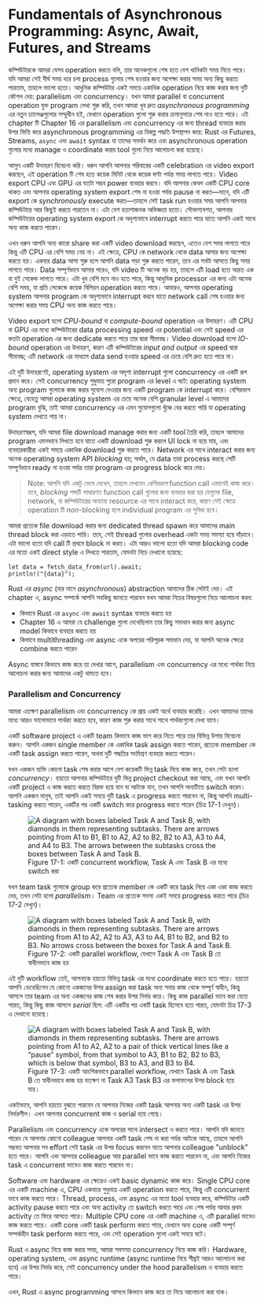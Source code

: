 # Fundamentals of Asynchronous Programming: Async, Await, Futures, and Streams

কম্পিউটারকে আমরা যেসব operation করতে বলি, তার অনেকগুলো শেষ হতে বেশ খানিকটা সময় নিতে পারে। যদি আমরা সেই দীর্ঘ সময় ধরে চলা process গুলোর শেষ হওয়ার জন্য অপেক্ষা করার সময় অন্য কিছু করতে পারতাম, তাহলে ভালো হতো। আধুনিক কম্পিউটার একই সময়ে একাধিক operation নিয়ে কাজ করার জন্য দুটি কৌশল দেয়: parallelism এবং concurrency। যখন আমরা parallel বা concurrent operation যুক্ত program লেখা শুরু করি, তখন আমরা খুব দ্রুত _asynchronous programming_ এর নতুন চ্যালেঞ্জগুলোর সম্মুখীন হই, যেখানে operation গুলো শুরু করার ক্রমানুসারে শেষ নাও হতে পারে। এই chapter টি Chapter 16 এর parallelism এবং concurrency এর জন্য thread ব্যবহার করার উপর ভিত্তি করে asynchronous programming এর বিকল্প পদ্ধতি উপস্থাপন করে: Rust এর Futures, Streams, `async` এবং `await` syntax যা তাদের সমর্থন করে এবং asynchronous operation গুলোর মধ্যে manage ও coordinate করার tool গুলো নিয়ে আলোচনা করা হয়েছে।

আসুন একটি উদাহরণ বিবেচনা করি। ধরুন আপনি আপনার পরিবারের একটি celebration এর video export করছেন, এই operation টি শেষ হতে কয়েক মিনিট থেকে কয়েক ঘণ্টা পর্যন্ত সময় লাগতে পারে। Video export CPU এবং GPU এর যতটা সম্ভব power ব্যবহার করবে। যদি আপনার কেবল একটি CPU core থাকত এবং আপনার operating system export শেষ না হওয়া পর্যন্ত pause না করত—মানে, যদি এটি export কে _synchronously_ execute করত—তাহলে সেই task run হওয়ার সময় আপনি আপনার কম্পিউটারে আর কিছুই করতে পারতেন না। এটা বেশ হতাশাজনক অভিজ্ঞতা হতো। সৌভাগ্যবশত, আপনার কম্পিউটারের operating system export কে অদৃশ্যভাবে interrupt করতে পারে যাতে আপনি একই সাথে অন্য কাজ করতে পারেন।

এখন ধরুন আপনি অন্য কারো share করা একটি video download করছেন, এতেও বেশ সময় লাগতে পারে কিন্তু এটি CPU এর বেশি সময় নেয় না। এই ক্ষেত্রে, CPU কে network থেকে data আসার জন্য অপেক্ষা করতে হয়। একবার data আসা শুরু হলে আপনি data পড়া শুরু করতে পারেন, তবে এর সবটা আসতে কিছু সময় লাগতে পারে। Data সম্পূর্ণভাবে আসার পরেও, যদি video টি অনেক বড় হয়, তাহলে এটি load হতে অন্তত এক বা দুই সেকেন্ড লাগতে পারে। এটা খুব বেশি মনে নাও হতে পারে, কিন্তু আধুনিক processor এর জন্য এটা অনেক বেশি সময়, যা প্রতি সেকেন্ডে কয়েক বিলিয়ন operation করতে পারে। আবারও, আপনার operating system আপনার program কে অদৃশ্যভাবে interrupt করবে যাতে network call শেষ হওয়ার জন্য অপেক্ষা করার সময় CPU অন্য কাজ করতে পারে।

Video export হলো _CPU-bound_ বা _compute-bound_ operation এর উদাহরণ। এটি CPU বা GPU এর মধ্যে কম্পিউটারের data processing speed এর potential এবং সেই speed এর কতটা operation এর জন্য dedicate করতে পারে তার দ্বারা সীমাবদ্ধ। Video download হলো _IO-bound_ operation এর উদাহরণ, কারণ এটি কম্পিউটারের _input and output_ এর speed দ্বারা সীমাবদ্ধ; এটি network এর মাধ্যমে data send হওয়ার speed এর চেয়ে বেশি দ্রুত হতে পারে না।

এই দুটি উদাহরণেই, operating system এর অদৃশ্য interrupt গুলো concurrency এর একটি রূপ প্রদান করে। সেই concurrency শুধুমাত্র পুরো program এর level এ ঘটে: operating system অন্য program গুলোকে কাজ করার সুযোগ দেওয়ার জন্য একটি program কে interrupt করে। বেশিরভাগ ক্ষেত্রে, যেহেতু আমরা operating system এর চেয়ে অনেক বেশি granular level এ আমাদের program বুঝি, তাই আমরা concurrency এর এমন সুযোগগুলো খুঁজে বের করতে পারি যা operating system দেখতে পায় না।

উদাহরণস্বরূপ, যদি আমরা file download manage করার জন্য একটি tool তৈরি করি, তাহলে আমাদের program এমনভাবে লিখতে হবে যাতে একটি download শুরু করলে UI lock না হয়ে যায়, এবং ব্যবহারকারীরা একই সময়ে একাধিক download শুরু করতে পারে। Network এর সাথে interact করার জন্য অনেক operating system API _blocking_ হয়; অর্থাৎ, যে data তারা process করছে সেটি সম্পূর্ণভাবে ready না হওয়া পর্যন্ত তারা program এর progress block করে দেয়।

> Note: আপনি যদি একটু ভেবে দেখেন, তাহলে দেখবেন _বেশিরভাগ_ function call এভাবেই কাজ করে। তবে, _blocking_ শব্দটি সাধারণত function call গুলোর জন্য ব্যবহার করা হয় যেগুলো file, network, বা কম্পিউটারের অন্যান্য resource এর সাথে interact করে, কারণ সেই ক্ষেত্রে operation টি _non_-blocking হলে individual program এর সুবিধা হবে।

আমরা প্রত্যেক file download করার জন্য dedicated thread spawn করে আমাদের main thread block করা এড়াতে পারি। তবে, সেই thread গুলোর overhead একটা সময় সমস্যা হয়ে দাঁড়াবে। এটা ভালো হতো যদি call টি প্রথমে block না করত। এটা আরও ভালো হতো যদি আমরা blocking code এর মতো একই direct style এ লিখতে পারতাম, যেমনটা নিচে দেখানো হয়েছে:

```rust,ignore,does_not_compile
let data = fetch_data_from(url).await;
println!("{data}");
```

Rust এর _async_ (যার মানে _asynchronous_) abstraction আমাদের ঠিক সেটাই দেয়। এই chapter এ, async সম্পর্কে আপনি সবকিছু জানতে পারবেন যখন আমরা নিচের বিষয়গুলো নিয়ে আলোচনা করব:

- কিভাবে Rust এর `async` এবং `await` syntax ব্যবহার করতে হয়
- Chapter 16 এ আমরা যে challenge গুলো দেখেছিলাম তার কিছু সমাধান করার জন্য async model কিভাবে ব্যবহার করতে হয়
- কিভাবে multithreading এবং async একে অপরের পরিপূরক সমাধান দেয়, যা আপনি অনেক ক্ষেত্রে combine করতে পারেন

Async বাস্তবে কিভাবে কাজ করে তা দেখার আগে, parallelism এবং concurrency এর মধ্যে পার্থক্য নিয়ে আলোচনা করার জন্য আমাদের একটু থামতে হবে।

### Parallelism and Concurrency

আমরা এতক্ষণ parallelism এবং concurrency কে প্রায় একই অর্থে ব্যবহার করেছি। এখন আমাদের তাদের মধ্যে আরও ভালোভাবে পার্থক্য করতে হবে, কারণ কাজ শুরু করার সাথে সাথে পার্থক্যগুলো দেখা যাবে।

একটি software project এ একটি team কিভাবে কাজ ভাগ করে নিতে পারে তার বিভিন্ন উপায় বিবেচনা করুন। আপনি একজন single member কে একাধিক task assign করতে পারেন, প্রত্যেক member কে একটি task assign করতে পারেন, অথবা দুটি পদ্ধতির সংমিশ্রণ ব্যবহার করতে পারেন।

যখন একজন ব্যক্তি কোনো task শেষ করার আগে বেশ কয়েকটি ভিন্ন task নিয়ে কাজ করে, তখন সেটা হলো _concurrency_। হয়তো আপনার কম্পিউটারে দুটি ভিন্ন project checkout করা আছে, এবং যখন আপনি একটি project এ কাজ করতে করতে বিরক্ত হয়ে যান বা আটকে যান, তখন আপনি অন্যটিতে switch করেন। আপনি একজন মানুষ, তাই আপনি একই সময়ে দুটি task এ progress করতে পারবেন না, কিন্তু আপনি multi-tasking করতে পারেন, একটির পর একটি switch করে progress করতে পারেন (চিত্র 17-1 দেখুন)।

<figure>

<img src="img/trpl17-01.svg" class="center" alt="A diagram with boxes labeled Task A and Task B, with diamonds in them representing subtasks. There are arrows pointing from A1 to B1, B1 to A2, A2 to B2, B2 to A3, A3 to A4, and A4 to B3. The arrows between the subtasks cross the boxes between Task A and Task B." />

<figcaption>Figure 17-1: একটি concurrent workflow, Task A এবং Task B এর মধ্যে switch করা</figcaption>

</figure>

যখন team task গুলোকে group করে প্রত্যেক member কে একটি করে task নিয়ে একা একা কাজ করতে দেয়, তখন সেটা হলো _parallelism_। Team এর প্রত্যেক সদস্য একই সময়ে progress করতে পারে (চিত্র 17-2 দেখুন)।

<figure>

<img src="img/trpl17-02.svg" class="center" alt="A diagram with boxes labeled Task A and Task B, with diamonds in them representing subtasks. There are arrows pointing from A1 to A2, A2 to A3, A3 to A4, B1 to B2, and B2 to B3. No arrows cross between the boxes for Task A and Task B." />

<figcaption>Figure 17-2: একটি parallel workflow, যেখানে Task A এবং Task B তে স্বাধীনভাবে কাজ হয়</figcaption>

</figure>

এই দুটি workflow তেই, আপনাকে হয়তো বিভিন্ন task এর মধ্যে coordinate করতে হতে পারে। হয়তো আপনি _ভেবেছিলেন_ যে কোনো একজনের উপর assign করা task অন্য সবার কাজ থেকে সম্পূর্ণ স্বাধীন, কিন্তু আসলে তার team এর অন্য একজনের কাজ শেষ করার উপর নির্ভর করে। কিছু কাজ parallel ভাবে করা যেতে পারত, কিন্তু কিছু কাজ আসলে _serial_ ছিল: এটি একটির পর একটি task হিসেবে হতে পারত, যেমনটা চিত্র 17-3 এ দেখানো হয়েছে।

<figure>

<img src="img/trpl17-03.svg" class="center" alt="A diagram with boxes labeled Task A and Task B, with diamonds in them representing subtasks. There are arrows pointing from A1 to A2, A2 to a pair of thick vertical lines like a “pause” symbol, from that symbol to A3, B1 to B2, B2 to B3, which is below that symbol, B3 to A3, and B3 to B4." />

<figcaption>Figure 17-3: একটি আংশিকভাবে parallel workflow, যেখানে Task A এবং Task B তে স্বাধীনভাবে কাজ হয় যতক্ষণ না Task A3 Task B3 এর ফলাফলের উপর block হয়ে যায়।</figcaption>

</figure>

একইভাবে, আপনি হয়তো বুঝতে পারবেন যে আপনার নিজের একটি task আপনার অন্য একটি task এর উপর নির্ভরশীল। এখন আপনার concurrent কাজ ও serial হয়ে গেছে।

Parallelism এবং concurrency একে অপরের সাথে intersect ও করতে পারে। আপনি যদি জানতে পারেন যে আপনার কোনো colleague আপনার একটি task শেষ না করা পর্যন্ত আটকে আছে, তাহলে আপনি সম্ভবত আপনার সব effort সেই task এর উপর focus করবেন যাতে আপনার colleague "unblock" হতে পারে। আপনি এবং আপনার colleague আর parallel ভাবে কাজ করতে পারবেন না, এবং আপনি নিজের task এ concurrent ভাবেও কাজ করতে পারবেন না।

Software এবং hardware এর ক্ষেত্রেও একই basic dynamic কাজ করে। Single CPU core এর একটি machine এ, CPU একবারে শুধুমাত্র একটি operation করতে পারে, কিন্তু এটি concurrent ভাবে কাজ করতে পারে। Thread, process, এবং async এর মতো tool ব্যবহার করে, কম্পিউটার একটি activity pause করতে পারে এবং অন্য activity তে switch করতে পারে এবং শেষ পর্যন্ত আবার প্রথম activity তে ফিরে আসতে পারে। Multiple CPU core এর একটি machine এ, এটি parallel ভাবেও কাজ করতে পারে। একটি core একটি task perform করতে পারে, যেখানে অন্য core একটি সম্পূর্ণ সম্পর্কহীন task perform করতে পারে, এবং সেই operation গুলো একই সময়ে ঘটে।

Rust এ async নিয়ে কাজ করার সময়, আমরা সবসময় concurrency নিয়ে কাজ করি। Hardware, operating system, এবং async runtime (async runtime নিয়ে শীঘ্রই আরও আলোচনা করা হবে) এর উপর নির্ভর করে, সেই concurrency under the hood parallelism ও ব্যবহার করতে পারে।

এখন, Rust এ async programming আসলে কিভাবে কাজ করে তা নিয়ে আলোচনা করা যাক।
